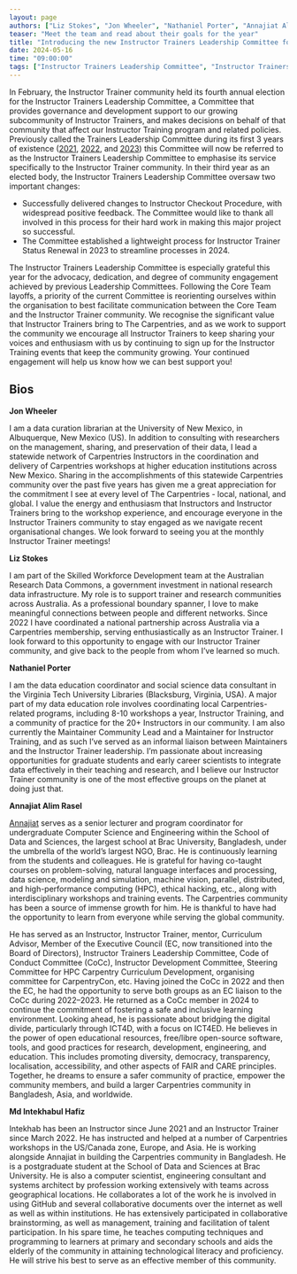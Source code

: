 ```yaml
---
layout: page
authors: ["Liz Stokes", "Jon Wheeler", "Nathaniel Porter", "Annajiat Alim Rasel", "Md Intekhabul Hafiz"]
teaser: "Meet the team and read about their goals for the year"
title: "Introducing the new Instructor Trainers Leadership Committee for 2024"
date: 2024-05-16
time: "09:00:00"
tags: ["Instructor Trainers Leadership Committee", "Instructor Trainers", "Instructor Training", "Governance"]
---
```


In February, the Instructor Trainer community held its fourth annual election for the Instructor Trainers Leadership Committee, a Committee that provides governance and development support to our growing subcommunity of Instructor Trainers, and makes decisions on behalf of that community that affect our Instructor Training program and related policies. Previously called the Trainers Leadership Committee during its first 3 years of existence ([2021](https://carpentries.org/blog/2021/03/announcing-new-Trainers-leadership-members/), [2022](https://carpentries.org/blog/2022/05/Trainers-Leadership-2022/), and [2023](https://carpentries.org/blog/2023/03/Trainers-Leadership-2023/)) this Committee will now be referred to as the Instructor Trainers Leadership Committee to emphasise its service specifically to the Instructor Trainer community.
In their third year as an elected body, the Instructor Trainers Leadership Committee oversaw two important changes: 
* Successfully delivered changes to Instructor Checkout Procedure, with widespread positive feedback. The Committee would like to thank all involved in this process for their hard work in making this major project so successful.
* The Committee established a lightweight process for Instructor Trainer Status Renewal in 2023 to streamline processes in 2024. 

The Instructor Trainers Leadership Committee is especially grateful this year for the advocacy, dedication, and degree of community engagement achieved by previous Leadership Committees. Following the Core Team layoffs, a priority of the current Committee is reorienting ourselves within the organisation to best facilitate communication between the Core Team and the Instructor Trainer community. We recognise the significant value that Instructor Trainers bring to The Carpentries, and as we work to support the community we encourage all Instructor Trainers to keep sharing your voices and enthusiasm with us by continuing to sign up for the Instructor Training events that keep the community growing. Your continued engagement will help us know how we can best support you!



## Bios

**Jon Wheeler**

I am a data curation librarian at the University of New Mexico, in Albuquerque, New Mexico (US). In addition to consulting with researchers on the management, sharing, and preservation of their data, I lead a statewide network of Carpentries Instructors in the coordination and delivery of Carpentries workshops at higher education institutions across New Mexico. Sharing in the accomplishments of this statewide Carpentries community over the past five years has given me a great appreciation for the commitment I see at every level of The Carpentries - local, national, and global. I value the energy and enthusiasm that Instructors and Instructor Trainers bring to the workshop experience, and encourage everyone in the Instructor Trainers community to stay engaged as we navigate recent organisational changes. We look forward to seeing you at the monthly Instructor Trainer meetings!

**Liz Stokes**

I am part of the Skilled Workforce Development team at the Australian Research Data Commons, a government investment in national research data infrastructure.  My role is to support trainer and research communities across Australia. As a professional boundary spanner, I love to make meaningful connections between people and different networks. Since 2022 I have coordinated a national partnership across Australia via a Carpentries membership, serving enthusiastically as an Instructor Trainer. I look forward to this opportunity to engage with our Instructor Trainer community, and give back to the people from whom I’ve learned so much.



**Nathaniel Porter**

I am the data education coordinator and social science data consultant in the Virginia Tech University Libraries (Blacksburg, Virginia, USA). A major part of my data education role involves coordinating local Carpentries-related programs, including 8-10 workshops a year, Instructor Training, and a community of practice for the 20+ Instructors in our community. I am also currently the Maintainer Community Lead and a Maintainer for Instructor Training, and as such I’ve served as an informal liaison between Maintainers and the Instructor Trainer leadership. I’m passionate about increasing opportunities for graduate students and early career scientists to integrate data effectively in their teaching and research, and I believe our Instructor Trainer community is one of the most effective groups on the planet at doing just that.

	 	 	 	
**Annajiat Alim Rasel**

[Annajiat](http://annajiat.googlepages.com/) serves as a senior lecturer and program coordinator for undergraduate Computer Science and Engineering within the School of Data and Sciences, the largest school at Brac University, Bangladesh, under the umbrella of the world’s largest NGO, Brac. He is continuously learning from the students and colleagues. He is grateful for having co-taught courses on problem-solving, natural language interfaces and processing, data science, modeling and simulation, machine vision, parallel, distributed, and high-performance computing (HPC), ethical hacking, etc., along with interdisciplinary workshops and training events. The Carpentries community has been a source of immense growth for him. He is thankful to have had the opportunity to learn from everyone while serving the global community. 

He has served as an Instructor, Instructor Trainer, mentor, Curriculum Advisor, Member of the Executive Council (EC, now transitioned into the Board of Directors), Instructor Trainers Leadership Committee, Code of Conduct Committee (CoCc), Instructor Development Committee, Steering Committee for HPC Carpentry Curriculum Development, organising committee for CarpentryCon, etc. Having joined the CoCc in 2022 and then the EC, he had the opportunity to serve both groups as an EC liaison to the CoCc during 2022–2023. He returned as a CoCc member in 2024 to continue the commitment of fostering a safe and inclusive learning environment. Looking ahead, he is passionate about bridging the digital divide, particularly through ICT4D, with a focus on ICT4ED. He believes in the power of open educational resources, free/libre open-source software, tools, and good practices for research, development, engineering, and education. This includes promoting diversity, democracy, transparency, localisation, accessibility, and other aspects of FAIR and CARE principles. Together, he dreams to ensure a safer community of practice, empower the community members, and build a larger Carpentries community in Bangladesh, Asia, and worldwide.

**Md Intekhabul Hafiz**

Intekhab has been an Instructor since June 2021 and an Instructor Trainer since March 2022. He has instructed and helped at a number of Carpentries workshops in the US/Canada zone, Europe, and Asia. He is working alongside Annajiat in building the Carpentries community in Bangladesh. He is a postgraduate student at the School of Data and Sciences at Brac University.
He is also a computer scientist, engineering consultant and systems architect by profession working extensively with teams across geographical locations. He collaborates a lot of the work he is involved in using GitHub and several collaborative documents over the internet as well as well as within institutions. He has extensively participated in collaborative brainstorming, as well as management, training and facilitation of talent participation. 
In his spare time, he teaches computing techniques and programming to learners at primary and secondary schools and aids the elderly of the community in attaining technological literacy and proficiency. He will strive his best to serve as an effective member of this community.
